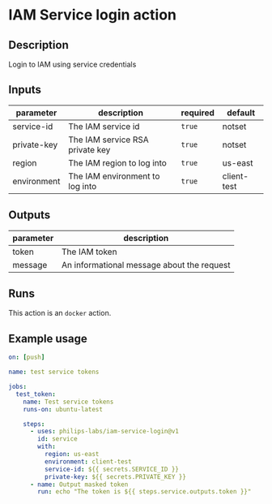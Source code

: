 # IAM Service login action

<!-- action-docs-description -->
## Description

Login to IAM using service credentials


<!-- action-docs-description -->

<!-- action-docs-inputs -->
## Inputs

| parameter | description | required | default |
| - | - | - | - |
| service-id | The IAM service id | `true` | notset |
| private-key | The IAM service RSA private key | `true` | notset |
| region | The IAM region to log into | `true` | us-east |
| environment | The IAM environment to log into | `true` | client-test |



<!-- action-docs-inputs -->

<!-- action-docs-outputs -->
## Outputs

| parameter | description |
| - | - |
| token | The IAM token |
| message | An informational message about the request |



<!-- action-docs-outputs -->

<!-- action-docs-runs -->
## Runs

This action is an `docker` action.


<!-- action-docs-runs -->

## Example usage

```yml
on: [push]

name: test service tokens

jobs:
  test_token:
    name: Test service tokens
    runs-on: ubuntu-latest

    steps:
      - uses: philips-labs/iam-service-login@v1
        id: service
        with:
          region: us-east
          environment: client-test
          service-id: ${{ secrets.SERVICE_ID }}
          private-key: ${{ secrets.PRIVATE_KEY }}
      - name: Output masked token
        run: echo "The token is ${{ steps.service.outputs.token }}"
```
